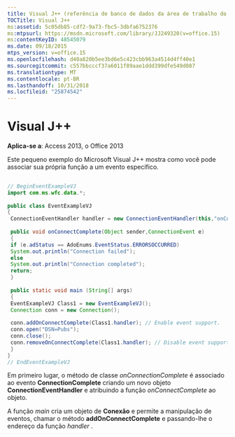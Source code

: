 ```yaml
---
title: Visual J++ (referência de banco de dados da área de trabalho do Access)
TOCTitle: Visual J++
ms:assetid: 5c05db85-cdf2-9a73-fbc5-3dbfa6752376
ms:mtpsurl: https://msdn.microsoft.com/library/JJ249320(v=office.15)
ms:contentKeyID: 48545079
ms.date: 09/18/2015
mtps_version: v=office.15
ms.openlocfilehash: d40a820b5ee3bd6e5c423cbb963a4514d4ff40e1
ms.sourcegitcommit: c557bbcccf37a6011f89aae1ddd399dfe549d087
ms.translationtype: MT
ms.contentlocale: pt-BR
ms.lasthandoff: 10/31/2018
ms.locfileid: "25874542"
---
```

# <a name="visual-j"></a>Visual J++


**Aplica-se a**: Access 2013, o Office 2013

Este pequeno exemplo do Microsoft Visual J++ mostra como você pode associar sua própria função a um evento específico.

```java 
 
// BeginEventExampleVJ 
import com.ms.wfc.data.*; 
 
public class EventExampleVJ 
{ 
 ConnectionEventHandler handler = new ConnectionEventHandler(this,"onConnectComplete"); 
 
 public void onConnectComplete(Object sender,ConnectionEvent e) 
 { 
 if (e.adStatus == AdoEnums.EventStatus.ERRORSOCCURRED) 
 System.out.println("Connection failed"); 
 else 
 System.out.println("Connection completed"); 
 return; 
 } 
 
 public static void main (String[] args) 
 { 
 EventExampleVJ Class1 = new EventExampleVJ(); 
 Connection conn = new Connection(); 
 
 conn.addOnConnectComplete(Class1.handler); // Enable event support. 
 conn.open("DSN=Pubs"); 
 conn.close(); 
 conn.removeOnConnectComplete(Class1.handler); // Disable event support. 
 } 
} 
// EndEventExampleVJ 
```

Em primeiro lugar, o método de classe *onConnectionComplete* é associado ao evento **ConnectionComplete** criando um novo objeto **ConnectionEventHandler** e atribuindo a função *onConnectComplete* ao objeto.

A função *main* cria um objeto de **Conexão** e permite a manipulação de eventos, chamar o método **addOnConnectComplete** e passando-lhe o endereço da função *handler* .


